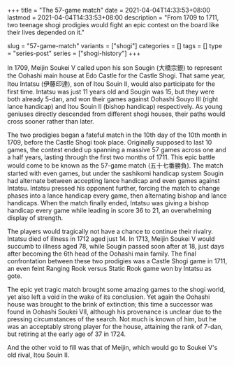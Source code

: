 +++
title = "The 57-game match"
date = 2021-04-04T14:33:53+08:00
lastmod = 2021-04-04T14:33:53+08:00
description = "From 1709 to 1711, two teenage shogi prodigies would fight an epic contest on the board like their lives depended on it."

slug = "57-game-match"
variants = ["shogi"]
categories = []
tags = []
type = "series-post"
series = ["shogi-history"]
+++

In 1709, Meijin Soukei V called upon his son Sougin (大橋宗銀) to represent the Oohashi main house at Edo Castle for the Castle Shogi. That same year, Itou Intatsu (伊藤印達), son of Itou Souin II, would also participate for the first time. Intatsu was just 11 years old and Sougin was 15, but they were both already 5-dan, and won their games against Oohashi Souyo III (right lance handicap) and Itou Souin II (bishop handicap) respectively. As young geniuses directly descended from different shogi houses, their paths would cross sooner rather than later.

The two prodigies began a fateful match in the 10th day of the 10th month in 1709, before the Castle Shogi took place. Originally supposed to last 10 games, the contest ended up spanning a massive 57 games across one and a half years, lasting through the first two months of 1711. This epic battle would come to be known as the 57-game match (五十七番勝負). The match started with even games, but under the sashikomi handicap system Sougin had alternate between accepting lance handicap and even games against Intatsu. Intatsu pressed his opponent further, forcing the match to change phases into a lance handicap every game, then alternating bishop and lance handicaps. When the match finally ended, Intatsu was giving a bishop handicap every game while leading in score 36 to 21, an overwhelming display of strength.

The players would tragically not have a chance to continue their rivalry. Intatsu died of illness in 1712 aged just 14. In 1713, Meijin Soukei V would succumb to illness aged 78, while Sougin passed soon after at 18, just days after becoming the 6th head of the Oohashi main family. The final confrontation between these two prodigies was a Castle Shogi game in 1711, an even feint Ranging Rook versus Static Rook game won by Intatsu as gote.

The epic yet tragic match brought some amazing games to the shogi world, yet also left a void in the wake of its conclusion. Yet again the Oohashi house was brought to the brink of extinction; this time a successor was found in Oohashi Soukei VII, although his provenance is unclear due to the pressing circumstances of the search. Not much is known of him, but he was an acceptably strong player for the house, attaining the rank of 7-dan, but retiring at the early age of 37 in 1724.

And the other void to fill was that of Meijin, which would go to Soukei V's old rival, Itou Souin II.